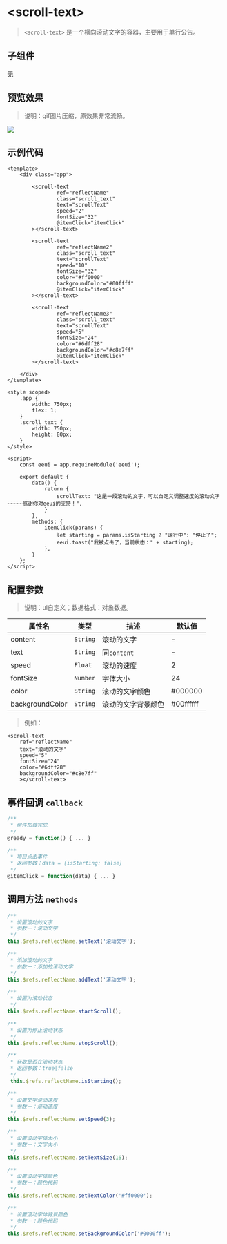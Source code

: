 # &lt;scroll-text&gt;

> `<scroll-text>` 是一个横向滚动文字的容器，主要用于单行公告。

## 子组件

无

## 预览效果

> 说明：gif图片压缩，原效果非常流畅。

![](./media/ezgif-5-0c1dca77a0.gif)

## 示例代码

```vue
<template>
    <div class="app">

        <scroll-text
                ref="reflectName"
                class="scroll_text"
                text="scrollText"
                speed="2"
                fontSize="32"
                @itemClick="itemClick"
        ></scroll-text>

        <scroll-text
                ref="reflectName2"
                class="scroll_text"
                text="scrollText"
                speed="10"
                fontSize="32"
                color="#ff0000"
                backgroundColor="#00ffff"
                @itemClick="itemClick"
        ></scroll-text>

        <scroll-text
                ref="reflectName3"
                class="scroll_text"
                text="scrollText"
                speed="5"
                fontSize="24"
                color="#6dff28"
                backgroundColor="#c8e7ff"
                @itemClick="itemClick"
        ></scroll-text>

    </div>
</template>

<style scoped>
    .app {
        width: 750px;
        flex: 1;
    }
    .scroll_text {
        width: 750px;
        height: 80px;
    }
</style>

<script>
    const eeui = app.requireModule('eeui');

    export default {
        data() {
            return {
                scrollText: "这是一段滚动的文字，可以自定义调整速度的滚动文字~~~~~感谢你对eeui的支持！",
            }
        },
        methods: {
            itemClick(params) {
                let starting = params.isStarting ? "运行中": "停止了";
                eeui.toast("我被点击了，当前状态：" + starting);
            },
        }
    };
</script>
```


## 配置参数
>说明：ui自定义；数据格式：对象数据。

| 属性名           | 类型     | 描述                          | 默认值     |
| ------------- | ------ | -------------------------- | ------- |
| content |`String`  | 滚动的文字           | -       |
| text |`String`  | 同`content`           | -       |
| speed |`Float`  | 滚动的速度           | 2       |
| fontSize |`Number`  | 字体大小           | 24       |
| color |`String`  | 滚动的文字颜色           | #000000       |
| backgroundColor |`String`  | 滚动的文字背景颜色           | #00ffffff       |

> 例如：

```vue
<scroll-text
    ref="reflectName"
    text="滚动的文字"
    speed="5"
    fontSize="24"
    color="#6dff28"
    backgroundColor="#c8e7ff"
    ></scroll-text>
```

## 事件回调 `callback`

``` js
/**
 * 组件加载完成
 */
@ready = function() { ... }

/**
 * 项目点击事件
 * 返回参数：data = {isStarting: false}
 */
@itemClick = function(data) { ... }
```

## 调用方法 `methods`

```js
/**
 * 设置滚动的文字
 * 参数一：滚动文字
 */
this.$refs.reflectName.setText('滚动文字');

/**
 * 添加滚动的文字
 * 参数一：添加的滚动文字
 */
this.$refs.reflectName.addText('滚动文字');

/**
 * 设置为滚动状态
 */
this.$refs.reflectName.startScroll();

/**
 * 设置为停止滚动状态
 */
this.$refs.reflectName.stopScroll();

/**
 * 获取是否在滚动状态
 * 返回参数：true|false
 */
 this.$refs.reflectName.isStarting();

/**
 * 设置文字滚动速度
 * 参数一：滚动速度
 */
this.$refs.reflectName.setSpeed(3);

/**
 * 设置滚动字体大小
 * 参数一：文字大小
 */
this.$refs.reflectName.setTextSize(16);

/**
 * 设置滚动字体颜色
 * 参数一：颜色代码
 */
this.$refs.reflectName.setTextColor('#ff0000');

/**
 * 设置滚动字体背景颜色
 * 参数一：颜色代码
 */
this.$refs.reflectName.setBackgroundColor('#0000ff');
```


